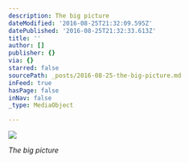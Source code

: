 ```yaml
---
description: The big picture
dateModified: '2016-08-25T21:32:09.595Z'
datePublished: '2016-08-25T21:32:33.613Z'
title: ''
author: []
publisher: {}
via: {}
starred: false
sourcePath: _posts/2016-08-25-the-big-picture.md
inFeed: true
hasPage: false
inNav: false
_type: MediaObject

---
```

![](https://the-grid-user-content.s3-us-west-2.amazonaws.com/f4424135-fd97-4bc8-83d0-27a687de5c44.jpg)

_The big picture_